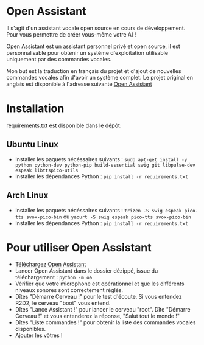 # Open Assistant

Il s'agit d'un assistant vocale open source en cours de développement. Pour vous permettre de créer vous-même votre AI !

Open Assistant est un assistant personnel privé et open source, il est personnalisable pour obtenir un système d'exploitation utilisable uniquement par des commandes vocales.

Mon but est la traduction en français du projet et d'ajout de nouvelles commandes vocales afin d'avoir un système complet.
Le projet original en anglais est disponible à l'adresse suivante [Open Assistant](http://openassistant.org/)

# Installation

requirements.txt est disponible dans le dépôt.

## Ubuntu Linux

* Installer les paquets nécéssaires suivants : ``sudo apt-get install -y python python-dev python-pip build-essential swig git libpulse-dev espeak libttspico-utils``
* Installer les dépendances Python : `pip install -r requirements.txt`

## Arch Linux

* Installer les paquets nécéssaires suivants : ``trizen -S swig espeak pico-tts svox-pico-bin`` ou ``yaourt -S swig espeak pico-tts svox-pico-bin``
* Installer les dépendances Python : `pip install -r requirements.txt`

# Pour utiliser Open Assistant

* [Téléchargez Open Assistant](https://github.com/Paullux/oa-core/archive/master.zip)
* Lancer Open Assistant dans le dossier dézippé, issue du téléchargement : ``python -m oa``
* Vérifier que votre microphone est opérationnel et que les différents niveaux sonores sont correctement réglés.
* Dîtes "Démarre Cerveau !" pour le test d'écoute. Si vous entendez R2D2, le cerveau "boot" vous entend.
* Dîtes "Lance Assistant !" pour lancer le cerveau "root". Dîte "Démarre Cerveau !" et vous entenderez la réponse, "Salut tout le monde !"
* Dîtes "Liste commandes !" pour obtenir la liste des commandes vocales disponibles.
* Ajouter les vôtres !
